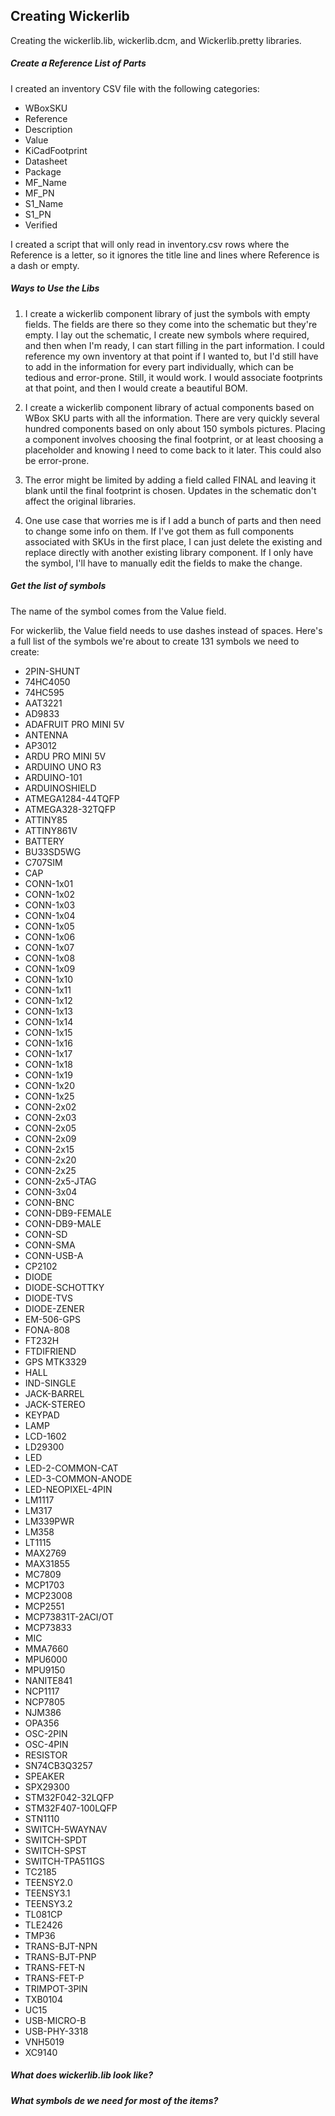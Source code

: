 ## Creating Wickerlib 
Creating the wickerlib.lib, wickerlib.dcm, and Wickerlib.pretty libraries. 

##### Create a Reference List of Parts

I created an inventory CSV file with the following categories: 

- WBoxSKU
- Reference
- Description
- Value
- KiCadFootprint
- Datasheet
- Package
- MF_Name
- MF_PN
- S1_Name
- S1_PN
- Verified

I created a script that will only read in inventory.csv rows where the Reference is a letter, so it ignores the title line and lines where Reference is a dash or empty.

##### Ways to Use the Libs

1. I create a wickerlib component library of just the symbols with empty fields. The fields are there so they come into the schematic but they're empty. I lay out the schematic, I create new symbols where required, and then when I'm ready, I can start filling in the part information. I could reference my own inventory at that point if I wanted to, but I'd still have to add in the information for every part individually, which can be tedious and error-prone. Still, it would work. I would associate footprints at that point, and then I would create a beautiful BOM.

1. I create a wickerlib component library of actual components based on WBox SKU parts with all the information. There are very quickly several hundred components based on only about 150 symbols pictures. Placing a component involves choosing the final footprint, or at least choosing a placeholder and knowing I need to come back to it later. This could also be error-prone. 

  1. The error might be limited by adding a field called FINAL and leaving it blank until the final footprint is chosen. Updates in the schematic don't affect the original libraries.

  1. One use case that worries me is if I add a bunch of parts and then need to change some info on them. If I've got them as full components associated with SKUs in the first place, I can just delete the existing and replace directly with another existing library component. If I only have the symbol, I'll have to manually edit the fields to make the change.  


##### Get the list of symbols

The name of the symbol comes from the Value field. 

For wickerlib, the Value field needs to use dashes instead of spaces. Here's a full list of the symbols we're about to create 131 symbols we need to create:

- 2PIN-SHUNT
- 74HC4050
- 74HC595
- AAT3221
- AD9833
- ADAFRUIT PRO MINI 5V
- ANTENNA
- AP3012
- ARDU PRO MINI 5V
- ARDUINO UNO R3
- ARDUINO-101
- ARDUINOSHIELD
- ATMEGA1284-44TQFP
- ATMEGA328-32TQFP
- ATTINY85
- ATTINY861V
- BATTERY
- BU33SD5WG
- C707SIM
- CAP
- CONN-1x01
- CONN-1x02
- CONN-1x03
- CONN-1x04
- CONN-1x05
- CONN-1x06
- CONN-1x07
- CONN-1x08
- CONN-1x09
- CONN-1x10
- CONN-1x11
- CONN-1x12
- CONN-1x13
- CONN-1x14
- CONN-1x15
- CONN-1x16
- CONN-1x17
- CONN-1x18
- CONN-1x19
- CONN-1x20
- CONN-1x25
- CONN-2x02
- CONN-2x03
- CONN-2x05
- CONN-2x09
- CONN-2x15
- CONN-2x20
- CONN-2x25
- CONN-2x5-JTAG
- CONN-3x04
- CONN-BNC
- CONN-DB9-FEMALE
- CONN-DB9-MALE
- CONN-SD
- CONN-SMA
- CONN-USB-A
- CP2102
- DIODE
- DIODE-SCHOTTKY
- DIODE-TVS
- DIODE-ZENER
- EM-506-GPS
- FONA-808
- FT232H
- FTDIFRIEND
- GPS MTK3329
- HALL
- IND-SINGLE
- JACK-BARREL
- JACK-STEREO
- KEYPAD
- LAMP
- LCD-1602
- LD29300
- LED
- LED-2-COMMON-CAT
- LED-3-COMMON-ANODE
- LED-NEOPIXEL-4PIN
- LM1117
- LM317
- LM339PWR
- LM358
- LT1115
- MAX2769
- MAX31855
- MC7809
- MCP1703
- MCP23008
- MCP2551
- MCP73831T-2ACI/OT
- MCP73833
- MIC
- MMA7660
- MPU6000
- MPU9150
- NANITE841
- NCP1117
- NCP7805
- NJM386
- OPA356
- OSC-2PIN
- OSC-4PIN
- RESISTOR
- SN74CB3Q3257
- SPEAKER
- SPX29300
- STM32F042-32LQFP
- STM32F407-100LQFP
- STN1110
- SWITCH-5WAYNAV
- SWITCH-SPDT
- SWITCH-SPST
- SWITCH-TPA511GS
- TC2185
- TEENSY2.0
- TEENSY3.1
- TEENSY3.2
- TL081CP
- TLE2426
- TMP36
- TRANS-BJT-NPN
- TRANS-BJT-PNP
- TRANS-FET-N
- TRANS-FET-P
- TRIMPOT-3PIN
- TXB0104
- UC15
- USB-MICRO-B
- USB-PHY-3318
- VNH5019
- XC9140

##### What does wickerlib.lib look like?



##### What symbols de we need for most of the items?


